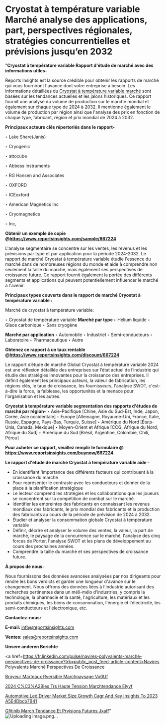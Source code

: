 # Cryostat à température variable Marché analyse des applications, part, perspectives régionales, stratégies concurrentielles et prévisions jusqu’en 2032

"<strong>Cryostat à température variable Rapport d'étude de marché avec des informations utiles-</strong>

Reports Insights est la source crédible pour obtenir les rapports de marché qui vous fourniront l'avance dont votre entreprise a besoin. Les informations détaillées du <a href=https://www.reportsinsights.com/sample/667224>Cryostat à température variable marché</a> sont basées sur les tendances actuelles et les jalons historiques. Ce rapport fournit une analyse du volume de production sur le marché mondial et également sur chaque type de 2024 à 2032. Il mentionne également le volume de production par région ainsi que l'analyse des prix en fonction de chaque type, fabricant, région et prix mondial de 2024 à 2032.

<b>Principaux acteurs clés répertoriés dans le rapport-</b>

‣ Lake Share(Janis)

‣ Cryogenic

‣ attocube

‣ Abbess Instruments

‣ RG Hansen and Associates

‣ OXFORD

‣ ICEoxford

‣ American Magnetics Inc

‣ Cryomagnetics

‣ Inc,

<strong><b>Obtenir un exemple de copie @</b></strong><a href=https://www.reportsinsights.com/sample/667224><strong><b>https://www.reportsinsights.com/sample/667224</b></strong></a>

L'analyse segmentaire se concentre sur les ventes, les revenus et les prévisions par type et par application pour la période 2024-2032. Le rapport de marché Cryostat à température variable étudie l'essence du marché dans de nombreuses régions du monde et aide à comprendre non seulement la taille du marché, mais également ses perspectives de croissance future. Ce rapport fournit également la portée des différents segments et applications qui peuvent potentiellement influencer le marché à l'avenir.

<strong>Principaux types couverts dans le rapport de marché Cryostat à température variable :</strong>

Marché de cryostat à température variable:

‣  Cryostat de température variable <strong> Marché <strong> par type </strong> </strong>
‣ Hélium liquide
‣ Glace carbonique
‣ Sans cryogène

<strong>Marché par application </strong>
‣ Automobile
‣ Industriel
‣ Semi-conducteurs
‣ Laboratoire
‣ Pharmaceutique
‣ Autre

<strong><b>Obtenez ce rapport à un taux rentable @</b></strong><a href=https://www.reportsinsights.com/discount/667224><strong><b>https://www.reportsinsights.com/discount/667224</b></strong></a>

Le rapport d’étude de marché Global Cryostat à température variable 2024 est une réflexion détaillée des entreprises sur l’état actuel de l’industrie qui étudie des stratégies innovantes pour la croissance des entreprises. Il définit également les principaux acteurs, la valeur de fabrication, les régions clés, le taux de croissance, les fournisseurs, l'analyse SWOT, c'est-à-dire la force, la faiblesse, les opportunités et la menace pour l'organisation et les autres.

<strong>Cryostat à température variable segmentation des rapports d'études de marché par région-</strong>
‣ Asie-Pacifique [Chine, Asie du Sud-Est, Inde, Japon, Corée, Asie occidentale]
‣ Europe [Allemagne, Royaume-Uni, France, Italie, Russie, Espagne, Pays-Bas, Turquie, Suisse]
‣ Amérique du Nord [États-Unis, Canada, Mexique]
‣ Moyen-Orient et Afrique [CCG, Afrique du Nord, Afrique du Sud]
‣ Amérique du Sud [Brésil, Argentine, Colombie, Chili, Pérou]

<strong>Pour acheter ce rapport, veuillez remplir le formulaire @   <a href=https://www.reportsinsights.com/buynow/667224>https://www.reportsinsights.com/buynow/667224</a></strong>

<strong>Le rapport d'étude de marché Cryostat à température variable aide -</strong>
<ul>
  <li>En identifiant 'importance des différents facteurs qui contribuent à la croissance du marché</li>
  <li>Pour représenter le contraste avec les conducteurs et donner de la place à la planification stratégique</li>
  <li>Le lecteur comprend les stratégies et les collaborations que les joueurs se concentrent sur la compétition de combat sur le marché.</li>
  <li>Identifier les empreintes des fabricants en connaissant les revenus mondiaux des fabricants, le prix mondial des fabricants et la production des fabricants au cours de la période de prévision de 2024 à 2032.</li>
  <li>Étudier et analyser la consommation globale Cryostat à température variable</li>
  <li>Définir, décrire et analyser le volume des ventes, la valeur, la part de marché, le paysage de la concurrence sur le marché, l'analyse des cinq forces de Porter, l'analyse SWOT et les plans de développement au cours des prochaines années.</li>
  <li>Comprendre la taille du marché et ses perspectives de croissance future.</li>
</ul>
<strong>À propos de nous:</strong>

Nous fournissons des données avancées analysées par nos dirigeants pour rendre les bons verdicts et garder une longueur d'avance sur le changement. Nous offrons des données liées à l'industrie autorisant des recherches pertinentes dans un méli-mélo d'industries, y compris la technologie, la pharmacie et la santé, l'agriculture, les matériaux et les produits chimiques, les biens de consommation, l'énergie et l'électricité, les semi-conducteurs et l'électronique, etc.

<strong>Contactez-nous:</strong>

<strong>E-mail:</strong> <a href=mailto:info@reportsinsights.com>info@reportsinsights.com</a>

<strong>Ventes</strong>: <a href=mailto:sales@reportsinsights.com>sales@reportsinsights.com</a>

<strong>Unsere anderen Berichte</strong>

<a href=https://fr.linkedin.com/pulse/navires-polyvalents-marché-perspectives-de-croissance?trk=public_post_feed-article-content>Navires Polyvalents Marché Perspectives De Croissance</a>

<a href=https://www.linkedin.com/pulse/broyeur-%C3%A0-marteaux-r%C3%A9versible-march%C3%A9paysage-vx0uf/>Broyeur  Marteaux Rversible Marchpaysage Vx0Uf</a>

<a href=https://www.linkedin.com/pulse/2024-c%C3%A2bles-tr%C3%A8s-haute-tension-march%C3%A9tendance-elyvf/>2024 C%C3%A2Bles Trs Haute Tension Marchtendance Elyvf</a>

<a href=https://medium.com/@anuradhapatil5375484/automotive-led-driver-market-size-growth-cagr-and-key-insights-to-2023-a5e4dbcb7b41>Automotive Led Driver Market Size Growth Cagr And Key Insights To 2023 A5E4Dbcb7B41</a>

<a href=https://www.linkedin.com/pulse/g%C3%A9fitinib-march%C3%A9-tendance-et-pr%C3%A9visions-futures-jxaff/>Gfitinib March Tendance Et Prvisions Futures Jxaff</a>"
![Uploading image.png…]()
